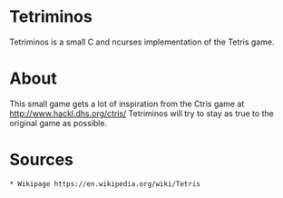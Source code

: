 Tetriminos
==========

Tetriminos is a small C and ncurses implementation of the Tetris game.


About
=====

This small game gets a lot of inspiration from the Ctris game at http://www.hackl.dhs.org/ctris/
Tetriminos will try to stay as true to the original game as possible.


Sources
=======
    * Wikipage https://en.wikipedia.org/wiki/Tetris

